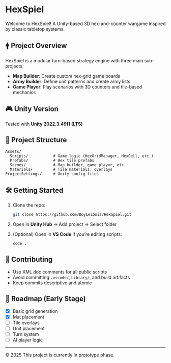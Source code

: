 # HexSpiel

Welcome to HexSpiel! A Unity-based 3D hex-and-counter wargame inspired by classic tabletop systems.

## 🛉 Project Overview

HexSpiel is a modular turn-based strategy engine with three main sub-projects:

* **Map Builder**: Create custom hex-grid game boards
* **Army Builder**: Define unit patterns and create army lists
* **Game Player**: Play scenarios with 3D counters and tile-based mechanics

## 🎮 Unity Version

Tested with **Unity 2022.3.49f1 (LTS)**

## 📁 Project Structure

```
Assets/
  Scripts/           # Game logic (HexGridManager, HexCell, etc.)
  Prefabs/           # Hex tile prefabs
  Scenes/            # Map builder, game player, etc.
  Materials/         # Tile materials, overlays
ProjectSettings/     # Unity config files
```

## 🛠️ Getting Started

1. Clone the repo:

   ```bash
   git clone https://github.com/BoyLeibniz/HexSpiel.git
   ```

2. Open in **Unity Hub** → Add project → Select folder

3. (Optional) Open in **VS Code** if you’re editing scripts:

   ```bash
   code .
   ```

## 🤝 Contributing

* Use XML doc comments for all public scripts
* Avoid committing `.vscode/`, `Library/`, and build artifacts
* Keep commits descriptive and atomic

## 🗽 Roadmap (Early Stage)

* [x] Basic grid generation
* [x] Mat placement
* [ ] Tile overlays
* [ ] Unit placement
* [ ] Turn system
* [ ] AI player logic

---

© 2025 This project is currently in prototype phase.
